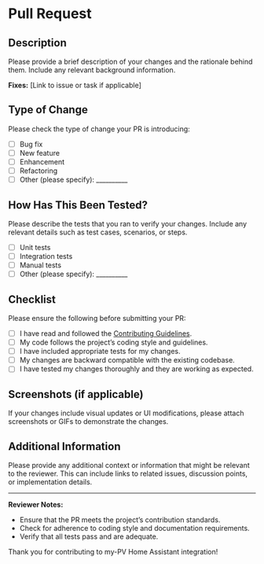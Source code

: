 # Pull Request

## Description

Please provide a brief description of your changes and the rationale behind them. Include any relevant background information.

**Fixes:** [Link to issue or task if applicable]

## Type of Change

Please check the type of change your PR is introducing:

- [ ] Bug fix
- [ ] New feature
- [ ] Enhancement
- [ ] Refactoring
- [ ] Other (please specify): __________

## How Has This Been Tested?

Please describe the tests that you ran to verify your changes. Include any relevant details such as test cases, scenarios, or steps.

- [ ] Unit tests
- [ ] Integration tests
- [ ] Manual tests
- [ ] Other (please specify): __________

## Checklist

Please ensure the following before submitting your PR:

- [ ] I have read and followed the [Contributing Guidelines](https://github.com/EldarKarahasanovic/myPVHomeAssistant/blob/main/CONTRIBUTING.md).
- [ ] My code follows the project’s coding style and guidelines.
- [ ] I have included appropriate tests for my changes.
- [ ] My changes are backward compatible with the existing codebase.
- [ ] I have tested my changes thoroughly and they are working as expected.

## Screenshots (if applicable)

If your changes include visual updates or UI modifications, please attach screenshots or GIFs to demonstrate the changes.

## Additional Information

Please provide any additional context or information that might be relevant to the reviewer. This can include links to related issues, discussion points, or implementation details.

---

**Reviewer Notes:**

- Ensure that the PR meets the project’s contribution standards.
- Check for adherence to coding style and documentation requirements.
- Verify that all tests pass and are adequate.

Thank you for contributing to my-PV Home Assistant integration!

